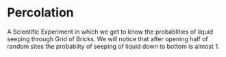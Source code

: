 # Percolation
A Scientific Experiment in which we get to know the probablities of liquid seeping through Grid of Bricks.
We will notice that after opening half of random sites the probablity of seeping of liquid down to bottom is almost 1. 

